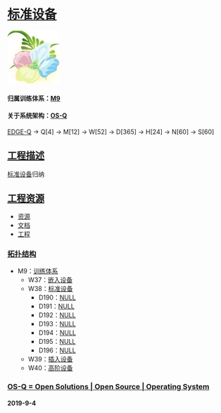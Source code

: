 ﻿# [标准设备](https://github.com/OS-Q/W38)
[![sites](OS-Q/OS-Q.png)](http://www.OS-Q.com)
#### 归属训练体系：[M9](https://github.com/OS-Q/M9)
#### 关于系统架构：[OS-Q](https://github.com/OS-Q/OS-Q)

[EDGE-Q](https://github.com/OS-Q/EDGE-Q) -> Q[4] -> M[12] -> W[52] -> D[365] -> H[24] -> N[60] -> S[60]

## [工程描述](https://github.com/OS-Q/W38/wiki)

[标准设备](https://github.com/OS-Q/W38)归纳

## [工程资源](https://github.com/OS-Q/W38)

* [资源](src/)
* [文档](docs/)
* [工程](project/)

### [拓扑结构](https://github.com/OS-Q/W38)

* M9：[训练体系](https://github.com/OS-Q/M9)
	* W37：[嵌入设备](https://github.com/OS-Q/W27)
	* W38：[标准设备](https://github.com/OS-Q/W38)
		* D190：[NULL](https://github.com/OS-Q/D190)
		* D191：[NULL](https://github.com/OS-Q/D190)
		* D192：[NULL](https://github.com/OS-Q/D190)
		* D193：[NULL](https://github.com/OS-Q/D190)
		* D194：[NULL](https://github.com/OS-Q/D190)
		* D195：[NULL](https://github.com/OS-Q/D190)
		* D196：[NULL](https://github.com/OS-Q/D196)
	* W39：[插入设备](https://github.com/OS-Q/W29)
	* W40：[高阶设备](https://github.com/OS-Q/W30)

### [OS-Q = Open Solutions | Open Source |  Operating System ](http://www.OS-Q.com/W38)
####  2019-9-4
